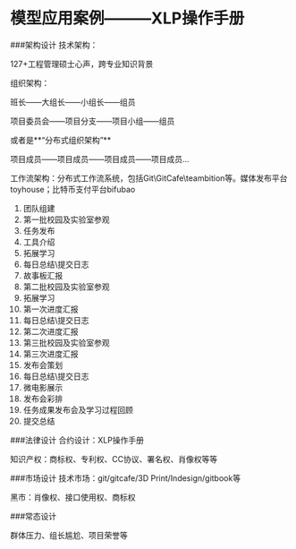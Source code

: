 

# 模型应用案例———XLP操作手册
###架构设计
技术架构：


127+工程管理硕士心声，跨专业知识背景

组织架构：

班长——大组长——小组长——组员

项目委员会——项目分支——项目小组——组员

或者是**“分布式组织架构”**

项目成员——项目成员——项目成员——项目成员...

工作流架构：分布式工作流系统，包括Git\GitCafe\teambition等。媒体发布平台toyhouse；比特币支付平台bifubao

1. 团队组建
1. 第一批校园及实验室参观
3. 任务发布
4. 工具介绍
5. 拓展学习
6. 每日总结\提交日志
7. 故事板汇报
8. 第二批校园及实验室参观
9. 拓展学习
10. 第一次进度汇报
11. 每日总结\提交日志
12. 第二次进度汇报
13. 第三批校园及实验室参观
14. 第三次进度汇报
15. 发布会策划
16. 每日总结\提交日志
17. 微电影展示
18. 发布会彩排
19. 任务成果发布会及学习过程回顾
20. 提交总结



###法律设计
合约设计：XLP操作手册



知识产权：商标权、专利权、CC协议、署名权、肖像权等等

###市场设计
技术市场：git/gitcafe/3D Print/Indesign/gitbook等

黑市：肖像权、接口使用权、商标权


###常态设计

群体压力、组长尴尬、项目荣誉等


